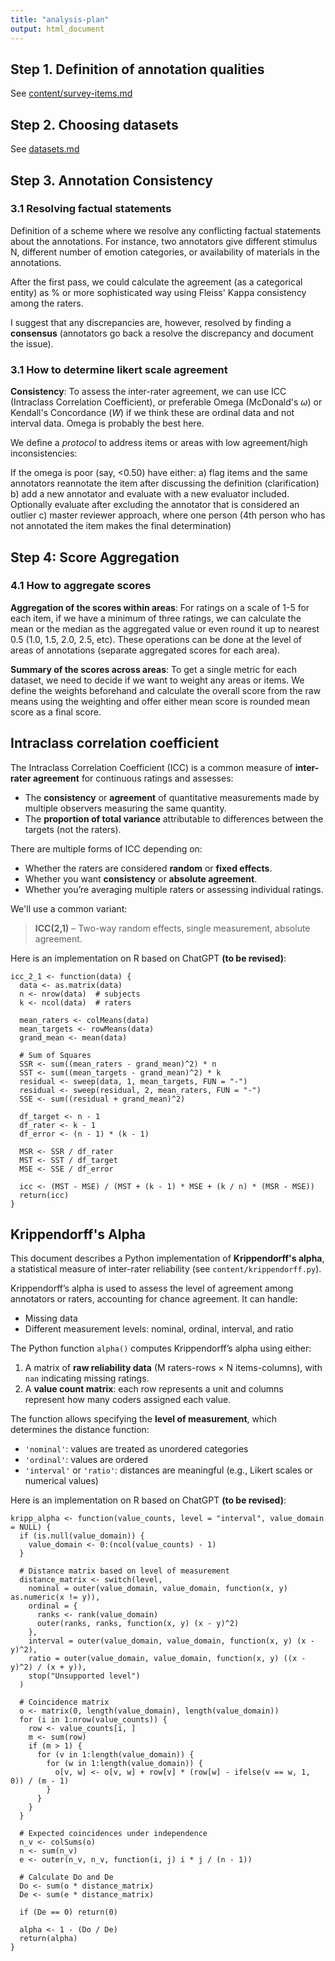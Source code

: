 ```yaml
---
title: "analysis-plan"
output: html_document
---
```


## Step 1. Definition of annotation qualities
See [content/survey-items.md](content/survey-items.md)

## Step 2. Choosing datasets
See [datasets.md](datasets.md)

## Step 3. Annotation Consistency

### 3.1 Resolving factual statements

Definition of a scheme where we resolve any conflicting factual statements about the annotations. For instance, two annotators give different stimulus N, different number of emotion categories, or availability of materials in the annotations.

After the first pass, we could calculate the agreement (as a categorical entity) as % or more sophisticated way using Fleiss' Kappa consistency among the raters.

I suggest that any discrepancies are, however, resolved by finding a **consensus** (annotators go back a resolve the discrepancy and document the issue).

### 3.1 How to determine likert scale agreement

**Consistency**: To assess the inter-rater agreement, we can use ICC (Intraclass Correlation Coefficient), or preferable Omega (McDonald's $\omega$) or Kendall's Concordance (_W_) if we think these are ordinal data and not interval data. Omega is probably the best here.

We define a _protocol_ to address items or areas with low agreement/high inconsistencies:

If the omega is poor (say, <0.50) have either:
a) flag items and the same annotators reannotate the item after discussing the definition (clarification)
b) add a new annotator and evaluate with a new evaluator included. Optionally evaluate after excluding the annotator that is considered an outlier
c) master reviewer approach, where one person (4th person who has not annotated the item makes the final determination)

## Step 4: Score Aggregation

### 4.1 How to aggregate scores

**Aggregation of the scores within areas**: For ratings on a scale of 1-5 for each item, if we have a minimum of three ratings, we can calculate the mean or the median as the aggregated value or even round it up to nearest 0.5 (1.0, 1.5, 2.0, 2.5, etc). These operations can be done at the level of areas of annotations (separate aggregated scores for each area).

**Summary of the scores across areas**: To get a single metric for each dataset, we need to decide if we want to weight any areas or items. We define the weights beforehand and calculate the overall score from the raw means using the weighting and offer either mean score is rounded mean score as a final score.



## Intraclass correlation coefficient

The Intraclass Correlation Coefficient (ICC) is a common measure of **inter-rater agreement** for continuous ratings and assesses:

- The **consistency** or **agreement** of quantitative measurements made by multiple observers measuring the same quantity.
- The **proportion of total variance** attributable to differences between the targets (not the raters).

There are multiple forms of ICC depending on:

- Whether the raters are considered **random** or **fixed effects**.
- Whether you want **consistency** or **absolute agreement**.
- Whether you’re averaging multiple raters or assessing individual ratings.

We'll use a common variant:
> **ICC(2,1)** – Two-way random effects, single measurement, absolute agreement.

Here is an implementation on R based on ChatGPT **(to be revised)**:

```
icc_2_1 <- function(data) {
  data <- as.matrix(data)
  n <- nrow(data)  # subjects
  k <- ncol(data)  # raters

  mean_raters <- colMeans(data)
  mean_targets <- rowMeans(data)
  grand_mean <- mean(data)

  # Sum of Squares
  SSR <- sum((mean_raters - grand_mean)^2) * n
  SST <- sum((mean_targets - grand_mean)^2) * k
  residual <- sweep(data, 1, mean_targets, FUN = "-")
  residual <- sweep(residual, 2, mean_raters, FUN = "-")
  SSE <- sum((residual + grand_mean)^2)

  df_target <- n - 1
  df_rater <- k - 1
  df_error <- (n - 1) * (k - 1)

  MSR <- SSR / df_rater
  MST <- SST / df_target
  MSE <- SSE / df_error

  icc <- (MST - MSE) / (MST + (k - 1) * MSE + (k / n) * (MSR - MSE))
  return(icc)
}

```

## Krippendorff's Alpha

This document describes a Python implementation of **Krippendorff's alpha**, a statistical measure of inter-rater reliability (see `content/krippendorff.py`).

Krippendorff’s alpha is used to assess the level of agreement among annotators or raters, accounting for chance agreement. It can handle:
- Missing data
- Different measurement levels: nominal, ordinal, interval, and ratio

The Python function `alpha()` computes Krippendorff’s alpha using either:

1. A matrix of **raw reliability data** (M raters-rows × N items-columns), with `nan` indicating missing ratings.
2. A **value count matrix**: each row represents a unit and columns represent how many coders assigned each value.

The function allows specifying the **level of measurement**, which determines the distance function:

- `'nominal'`: values are treated as unordered categories
- `'ordinal'`: values are ordered
- `'interval'` or `'ratio'`: distances are meaningful (e.g., Likert scales or numerical values)

Here is an implementation on R based on ChatGPT **(to be revised)**:

```
kripp_alpha <- function(value_counts, level = "interval", value_domain = NULL) {
  if (is.null(value_domain)) {
    value_domain <- 0:(ncol(value_counts) - 1)
  }

  # Distance matrix based on level of measurement
  distance_matrix <- switch(level,
    nominal = outer(value_domain, value_domain, function(x, y) as.numeric(x != y)),
    ordinal = {
      ranks <- rank(value_domain)
      outer(ranks, ranks, function(x, y) (x - y)^2)
    },
    interval = outer(value_domain, value_domain, function(x, y) (x - y)^2),
    ratio = outer(value_domain, value_domain, function(x, y) ((x - y)^2) / (x + y)),
    stop("Unsupported level")
  )

  # Coincidence matrix
  o <- matrix(0, length(value_domain), length(value_domain))
  for (i in 1:nrow(value_counts)) {
    row <- value_counts[i, ]
    m <- sum(row)
    if (m > 1) {
      for (v in 1:length(value_domain)) {
        for (w in 1:length(value_domain)) {
          o[v, w] <- o[v, w] + row[v] * (row[w] - ifelse(v == w, 1, 0)) / (m - 1)
        }
      }
    }
  }

  # Expected coincidences under independence
  n_v <- colSums(o)
  n <- sum(n_v)
  e <- outer(n_v, n_v, function(i, j) i * j / (n - 1))

  # Calculate Do and De
  Do <- sum(o * distance_matrix)
  De <- sum(e * distance_matrix)

  if (De == 0) return(0)

  alpha <- 1 - (Do / De)
  return(alpha)
}
```


